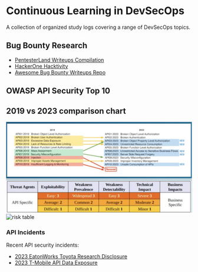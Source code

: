 # Continuous Learning in DevSecOps

A collection of organized study logs covering a range of DevSecOps topics.

## Bug Bounty Research

- [PentesterLand Writeups Compilation](https://pentester.land/writeups/)
- [HackerOne Hacktivity](https://hackerone.com/hacktivity)
- [Awesome Bug Bounty Writeups Repo](https://github.com/devanshbatham/Awesome-Bugbounty-Writeups)

## OWASP API Security Top 10

## 2019 vs 2023 comparison chart

![2019 vs 2023 comparison chart](images/owasp-10-2019-2023.png)
![risk score](images/owasp-10-risk-score.png)
![risk table](images/owasp-10-risk-table.png)

### API Incidents

Recent API security incidents:

- [2023 EatonWorks Toyota Research Disclosure](https://eaton-works.com/2023/02/06/toyota-gspims-hack/)
- [2023 T-Mobile API Data Exposure](https://venturebeat.com/security/t-mobile-data-breach-shows-api-security-cant-be-ignored/)
